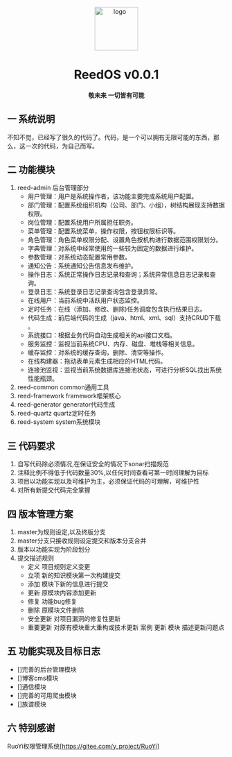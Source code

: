 <p style="text-align: center;">
	<img alt="logo" style="width:100px;height:100px;" src="reed-admin/src/main/resources/static/favicon.ico">
</p>
<h1 style="text-align: center;" >ReedOS v0.0.1</h1>
<h4 style="text-align: center;">敬未来 一切皆有可能</h4>

## 一 系统说明

不知不觉，已经写了很久的代码了。代码，是一个可以拥有无限可能的东西，那么，这一次的代码，为自己而写。

## 二 功能模块

1. reed-admin 后台管理部分
    - 用户管理：用户是系统操作者，该功能主要完成系统用户配置。
    - 部门管理：配置系统组织机构（公司、部门、小组），树结构展现支持数据权限。
    - 岗位管理：配置系统用户所属担任职务。
    - 菜单管理：配置系统菜单，操作权限，按钮权限标识等。
    - 角色管理：角色菜单权限分配、设置角色按机构进行数据范围权限划分。
    - 字典管理：对系统中经常使用的一些较为固定的数据进行维护。
    - 参数管理：对系统动态配置常用参数。
    - 通知公告：系统通知公告信息发布维护。
    - 操作日志：系统正常操作日志记录和查询；系统异常信息日志记录和查询。
    - 登录日志：系统登录日志记录查询包含登录异常。
    - 在线用户：当前系统中活跃用户状态监控。
    - 定时任务：在线（添加、修改、删除)任务调度包含执行结果日志。
    - 代码生成：前后端代码的生成（java、html、xml、sql）支持CRUD下载 。
    - 系统接口：根据业务代码自动生成相关的api接口文档。
    - 服务监控：监视当前系统CPU、内存、磁盘、堆栈等相关信息。
    - 缓存监控：对系统的缓存查询，删除、清空等操作。
    - 在线构建器：拖动表单元素生成相应的HTML代码。
    - 连接池监视：监视当前系统数据库连接池状态，可进行分析SQL找出系统性能瓶颈。
2. reed-common common通用工具
3. reed-framework framework框架核心
4. reed-generator generator代码生成
5. reed-quartz quartz定时任务
6. reed-system system系统模块

## 三 代码要求

1. 自写代码除必须情况,在保证安全的情况下sonar扫描规范
2. 注释比例不得低于代码数量30%,以任何时间查看可第一时间理解为目标
3. 项目以功能实现以及可维护为主，必须保证代码的可理解，可维护性
4. 对所有新提交代码完全掌握

## 四 版本管理方案

1. master为规则设定,以及终版分支
2. master分支只接收规则设定提交和版本分支合并
3. 版本以功能实现为阶段划分
4. 提交描述规则
    - 定义 项目规则定义变更
    - 立项 新的知识模块第一次构建提交
    - 添加 模块下新的信息进行提交
    - 更新 原模块内容添加更新
    - 修复 功能bug修复
    - 删除 原模块文件删除
    - 安全更新 对项目漏洞的修复性更新
    - 重要更新 对原有模块重大重构或技术更新
      案例 更新 模块 描述更新问题点

## 五 功能实现及目标日志

- []完善的后台管理模块
- []博客cms模块
- []通信模块
- []完善的可用爬虫模块
- []族谱模块

## 六 特别感谢

RuoYi权限管理系统[https://gitee.com/y_project/RuoYi]